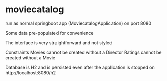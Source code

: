 # moviecatalog

run as normal springboot app (MoviecatalogApplication) on port 8080

Some data pre-populated for convenience

The interface is very straightforward and not styled

Constraints
Movies cannot be created without a Director 
Ratings cannot be created without a Movie

Database is H2 and is persisted even after the application is stopped on http://localhost:8080/h2

